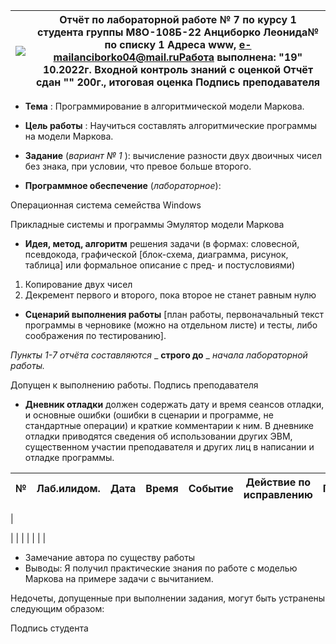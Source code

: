 | ![](RackMultipart20221019-1-119hnk_html_ad245c1ea497a48b.gif) | **Отчёт по лабораторной работе** № 7 по курсу 1 студента группы М8О-108Б-22 Анциборко Леонида№ по списку 1 Адреса www, e-mailanciborko04@mail.ruРабота выполнена: "19" 10.2022г. Входной контроль знаний с оценкой Отчёт сдан "" 200г., итоговая оценка Подпись преподавателя |
| --- | --- |

- **Тема** : Программирование в алгоритмической модели Маркова.

- **Цель работы** : Научиться составлять алгоритмические программы на модели Маркова.

- **Задание** (_вариант_ _№_ _1_ ): вычисление разности двух двоичных чисел без знака, при условии, что превое больше второго.

- **Программное обеспечение** (_лабораторное_):

Операционная система семейства Windows

Прикладные системы и программы Эмулятор модели Маркова

- **Идея, метод, алгоритм** решения задачи (в формах: словесной, псевдокода, графической [блок-схема, диаграмма, рисунок, таблица] или формальное описание с пред- и постусловиями)

1. Копирование двух чисел
2. Декремент первого и второго, пока второе не станет равным нулю

- **Сценарий выполнения работы** [план работы, первоначальный текст программы в черновике (можно на отдельном листе) и тесты, либо соображения по тестированию].

_Пункты 1-7 отчёта составляются_ _ **строго до** _ _начала лабораторной работы._

Допущен к выполнению работы. Подпись преподавателя

- **Дневник отладки** должен содержать дату и время сеансов отладки, и основные ошибки (ошибки в сценарии и программе, не стандартные операции) и краткие комментарии к ним. В дневнике отладки приводятся сведения об использовании других ЭВМ, существенном участии преподавателя и других лиц в написании и отладке программы.

| № | Лаб.илидом. | Дата | Время | Событие | Действие по исправлению | Примечание |
| --- | --- | --- | --- | --- | --- | --- |
|

 |
 |
 |
 |
 |
 |
 |

- Замечание автора по существу работы
- Выводы: Я получил практические знания по работе с моделью Маркова на примере задачи с вычитанием.

Недочеты, допущенные при выполнении задания, могут быть устранены следующим образом:

Подпись студента
